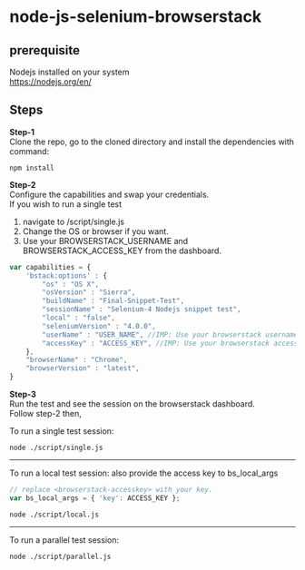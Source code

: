 # node-js-selenium-browserstack

## prerequisite
Nodejs installed on your system <br>
https://nodejs.org/en/

## Steps
<b>Step-1</b><br>
Clone the repo, go to the cloned directory and install the dependencies with command: <br/>
```
npm install 
```

<b>Step-2</b><br>
Configure the capabilities and swap your credentials. <br/>
If you wish to run a single test <br/>
1. navigate to /script/single.js
2. Change the OS or browser if you want.
3. Use your BROWSERSTACK_USERNAME and BROWSERSTACK_ACCESS_KEY from the dashboard.

```javascript
var capabilities = {
	'bstack:options' : {
		"os" : "OS X", 
		"osVersion" : "Sierra",
		"buildName" : "Final-Snippet-Test",
		"sessionName" : "Selenium-4 Nodejs snippet test",
		"local" : "false",
		"seleniumVersion" : "4.0.0",
		"userName" : "USER_NAME", //IMP: Use your browserstack username here
		"accessKey" : "ACCESS_KEY", //IMP: Use your browserstack accesskey here
	},
	"browserName" : "Chrome",
	"browserVersion" : "latest",
}
```
<b>Step-3</b><br>
Run the test and see the session on the browserstack dashboard. <br/>
Follow step-2 then,

To run a single test session:
``` 
node ./script/single.js
```
---
To run a local test session:
also provide the access key to bs_local_args
```javascript
// replace <browserstack-accesskey> with your key.
var bs_local_args = { 'key': ACCESS_KEY };
```

``` 
node ./script/local.js
```
---
To run a parallel test session:
``` 
node ./script/parallel.js
```